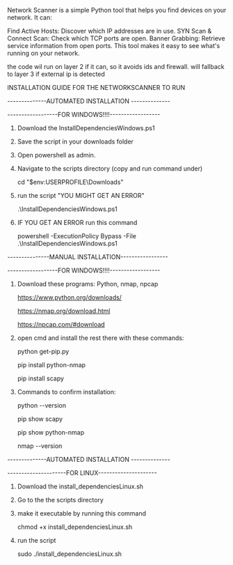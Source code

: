 Network Scanner is a simple Python tool that helps you find devices on your network. It can:

Find Active Hosts: Discover which IP addresses are in use.
SYN Scan & Connect Scan: Check which TCP ports are open.
Banner Grabbing: Retrieve service information from open ports.
This tool makes it easy to see what's running on your network.

the code wil run on layer 2 if it can, so it avoids ids and
firewall. will fallback to layer 3 if external ip is detected


 INSTALLATION  GUIDE FOR THE NETWORKSCANNER TO RUN

--------------AUTOMATED INSTALLATION --------------

------------------FOR WINDOWS!!!!------------------


1. Download the InstallDependenciesWindows.ps1

2. Save the script in your downloads folder 
3. Open powershell as admin.

4. Navigate to the scripts directory (copy and run command under)

   cd "$env:USERPROFILE\Downloads"

5. run the script "YOU MIGHT GET AN ERROR"

   .\InstallDependenciesWindows.ps1

6. IF YOU GET AN ERROR run this command
   
   powershell -ExecutionPolicy Bypass -File .\InstallDependenciesWindows.ps1


---------------MANUAL INSTALLATION-----------------

------------------FOR WINDOWS!!!!------------------

1. Download these programs: Python, nmap, npcap

   https://www.python.org/downloads/

   https://nmap.org/download.html

   https://npcap.com/#download

2. open cmd and install the rest there with these commands:
   
   python get-pip.py
   
   pip install python-nmap

   pip install scapy

3. Commands to confirm installation:

   python --version

   pip show scapy

   pip show python-nmap

   nmap --version 


--------------AUTOMATED INSTALLATION --------------

---------------------FOR LINUX---------------------
1. Download the install_dependenciesLinux.sh
   
2. Go to the the scripts directory
   
3. make it executable by running this command
   
   chmod +x install_dependenciesLinux.sh

4. run the script
   
   sudo ./install_dependenciesLinux.sh
